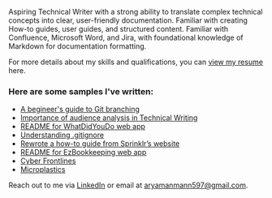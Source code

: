 Aspiring Technical Writer with a strong ability to translate complex technical concepts into clear, user-friendly documentation. Familiar with creating How-to guides, user guides, and structured content. Familiar with Confluence, Microsoft Word, and Jira, with foundational knowledge of Markdown for documentation formatting.

For more details about my skills and qualifications, you can [view my resume](https://drive.google.com/file/d/1-cOeOdL76t5RKCVNDBCik7ntxtbtj_1c/view?usp=sharing) here.

### Here are some samples I've written:
- [A begineer's guide to Git branching](https://docs.google.com/document/d/1qLrXWyNV_ON9IxkTzH9NJ-J8_j3m9VAn87DGZu-nh4A/edit?usp=sharing)
- [Importance of audience analysis in Technical Writing](https://docs.google.com/document/d/1efQBM7rjYfJPGJ7Jc7geQC-odQXxvP1YBsUD3RO7JaI/edit?usp=sharing)
- [README for WhatDidYouDo web app](/portfolio/whatdidyoudo_contribution.html)
- [Understanding .gitignore](/portfolio/understanding_gitignore.html) 
- [Rewrote a how-to guide from Sprinklr’s website](https://docs.google.com/document/d/1wBeiZh1cRBETC_Pv17FsyNXSnZbPBcXA/edit?usp=sharing&ouid=104001367623014874862&rtpof=true&sd=true)
- [README for EzBookkeeping web app](/portfolio/ez_contribution.html)
- [Cyber Frontlines](https://www.techsphereinsights.in/cyber-frontlines-how-india-is-fortifying-its-digital-borders-amid-cross-border-tensions)
- [Microplastics](https://docs.google.com/document/d/1mhqyGiDctAV26aNE3QPchEnOQfzMsZZzUH0WY78dY6E/edit?usp=sharing)    

Reach out to me via [LinkedIn](https://www.linkedin.com/in/aryaman-mann/) or email at [aryamanmann597@gmail.com](mailto:aryamanmann597@gmail.com).  
